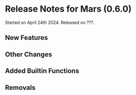 # Release Notes for Mars (0.6.0)

Started on April 24th 2024.
Released on ???.

## New Features


## Other Changes



## Added Builtin Functions



## Removals

